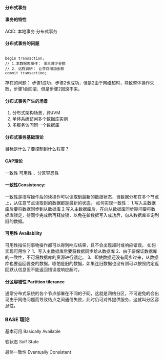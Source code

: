 #### 分布式事务



#### 事务的特性

ACID:
本地事务
分布式事务

#### 分布式事务的问题

````

begin transaction;
// 1.本数据库操作： 张三减少金额
// 2. 远程调研： 让李四增加金额
commit transaction;

````



存在的问题：
步骤1成功，步骤2也成功，但是2由于网络超时，导致整体操作失败，步骤1会回滚，但是步骤2回滚不来。

#### 分布式事务产生的场景



1. 分布式架构场景，跨JVM
2. 单体系统访问多个数据库实例
3. 多服务访问同一个数据库

#### 分布式事务基础理论

目标是什么？要控制到什么程度？

#### CAP理论
一致性 可用性  、分区容忍性
#### 一致性Consistency: 
一致性是指写操作后的读操作可以读取到最新的数据状态，当数据分布在多个节点上，从任意节点读取到的数据都是最新的状态。
如何实现一致性：
1.写入主数据库后要将数据同步到从数据库
2.写入主数据库后，在向从数据库同步期间要将数据库锁定，待同步完成后再释放锁，以免在新数据写入成功后，向从数据库查询到旧的数据。

#### 可用性 Availability
  可用性指任何事物操作都可以得到响应结果，且不会出现超时或响应错误。
如何实现可用性？
1、写入主数据库后要将数据同步给从数据库
2、由于要保证数据库的一致性，不可将数据库的资源进行锁定。
3、即使数据还没有同步过来，从数据库也要返回要查的数据，哪怕是旧的数据，如果连旧数据也没有则可以按照约定返回默认信息但不能返回错误或响应超时。

#### 分区容错性 Partition tilerance

   通常分布式系统的各个节点部署在不同的子网，这就是网络分区，不可避免的会出现由于网络问题而导致结点之间通信失败，此时仍可对外提供服务，这就叫分区容忍性。



### BASE 理论

基本可用 Basically Available

软状态 Solf State

最终一致性 Eventually Consistent 





















